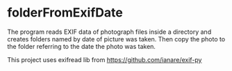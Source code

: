 # folderFromExifDate
The program reads EXIF data of photograph files inside a directory and creates folders named by date of picture was taken. Then copy the photo to the folder referring to the date the photo was taken.

This project uses exifread lib from https://github.com/ianare/exif-py
